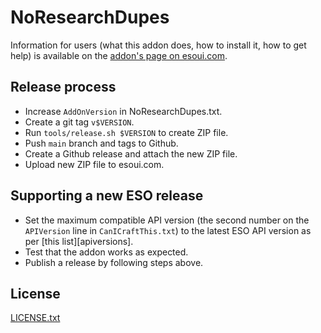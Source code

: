 # NoResearchDupes

Information for users (what this addon does, how to install it, how to get help)
is available on the [addon's page on esoui.com][esoui].

## Release process

* Increase `AddOnVersion` in NoResearchDupes.txt.
* Create a git tag `v$VERSION`.
* Run `tools/release.sh $VERSION` to create ZIP file.
* Push `main` branch and tags to Github.
* Create a Github release and attach the new ZIP file.
* Upload new ZIP file to esoui.com.

## Supporting a new ESO release

* Set the maximum compatible API version (the second number on the `APIVersion` line in `CanICraftThis.txt`) to the latest ESO API version as per [this list][apiversions].
* Test that the addon works as expected.
* Publish a release by following steps above.

## License

[LICENSE.txt](LICENSE.txt)


[esoui]: https://www.esoui.com/downloads/info2964-NoResearchDupes.html
